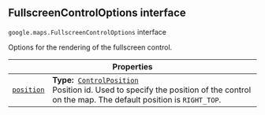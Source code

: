 
<h2 id="FullscreenControlOptions">FullscreenControlOptions interface</h2>
<p>
<code><span itemprop="path">google.maps</span>.<span itemprop="name">FullscreenControlOptions</span></code>
interface
</p>
<p>Options for the rendering of the fullscreen control.</p>
<div class="devsite-table-wrapper"><table class="properties responsive" summary="interface FullscreenControlOptions - Properties">
<thead>
<tr><th colspan="2">Properties</th>
</tr></thead>
<tbody>
<tr id="FullscreenControlOptions.position">
<td itemprop="property"><code><a class="secret-link" href="#FullscreenControlOptions.position"><span>position</span></a></code></td>
<td><div><strong>Type:</strong>&nbsp; <code><a href="ControlPosition.md">ControlPosition</a></code></div>
<div class="desc">Position id. Used to specify the position of the control on the map. The default position is <code>RIGHT_TOP</code>.</div></td>
</tr>
</tbody>
</table></div>
<script src="replace_links.js"></script>
